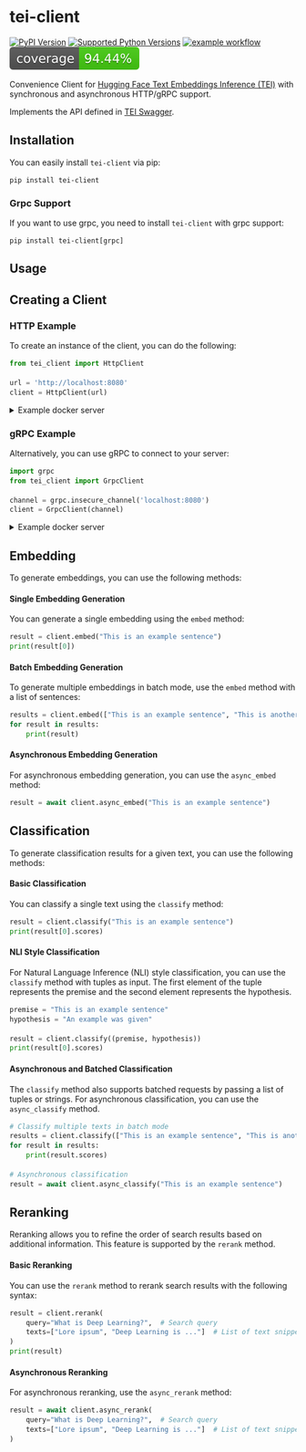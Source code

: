 # tei-client
[![PyPI Version](https://img.shields.io/pypi/v/tei-client.svg)](https://pypi.org/project/tei-client)
[![Supported Python Versions](https://img.shields.io/pypi/pyversions/tei-client.svg)](https://pypi.org/project/tei-client)
[![example workflow](https://github.com//LLukas22/tei-client/actions/workflows/CI.yml/badge.svg)](https://github.com/LLukas22/tei-client/actions)
[![coverage](https://raw.githubusercontent.com/LLukas22/tei-client/coverage/badge.svg)](https://github.com/LLukas22/tei-client/blob/coverage/coverage.xml)

Convenience Client for [Hugging Face Text Embeddings Inference (TEI)](https://github.com/huggingface/text-embeddings-inference) with synchronous and asynchronous HTTP/gRPC support.

Implements the API defined in [TEI Swagger](https://huggingface.github.io/text-embeddings-inference/).

## Installation

You can easily install `tei-client` via pip:

```shell
pip install tei-client
```

### Grpc Support
If you want to use grpc, you need to install `tei-client` with grpc support:
```shell
pip install tei-client[grpc]
```

## Usage

## Creating a Client

### HTTP Example

To create an instance of the client, you can do the following:
```python
from tei_client import HttpClient

url = 'http://localhost:8080'
client = HttpClient(url)
```
<details>
    <summary>Example docker server</summary>

```shell
docker run -p 8080:80 -v ./tei_data:/data ghcr.io/huggingface/text-embeddings-inference:cpu-latest --model-id sentence-transformers/all-MiniLM-L6-v2
```

</details>


### gRPC Example

Alternatively, you can use gRPC to connect to your server:
```python
import grpc
from tei_client import GrpcClient

channel = grpc.insecure_channel('localhost:8080')
client = GrpcClient(channel)
```
<details>
    <summary>Example docker server</summary>

```shell
docker run -p 8080:80 -v ./tei_data:/data ghcr.io/huggingface/text-embeddings-inference:cpu-latest-grpc --model-id sentence-transformers/all-MiniLM-L6-v2
```

</details>

## Embedding

To generate embeddings, you can use the following methods:

#### Single Embedding Generation

You can generate a single embedding using the `embed` method:
```python
result = client.embed("This is an example sentence")
print(result[0])
```

#### Batch Embedding Generation

To generate multiple embeddings in batch mode, use the `embed` method with a list of sentences:
```python
results = client.embed(["This is an example sentence", "This is another example sentence"])
for result in results:
    print(result)
```

#### Asynchronous Embedding Generation

For asynchronous embedding generation, you can use the `async_embed` method:
```python
result = await client.async_embed("This is an example sentence")
```

## Classification

To generate classification results for a given text, you can use the following methods:

#### Basic Classification

You can classify a single text using the `classify` method:
```python
result = client.classify("This is an example sentence")
print(result[0].scores)
```

#### NLI Style Classification

For Natural Language Inference (NLI) style classification, you can use the `classify` method with tuples as input. The first element of the tuple represents the premise and the second element represents the hypothesis.

```python
premise = "This is an example sentence"
hypothesis = "An example was given"

result = client.classify((premise, hypothesis))
print(result[0].scores)
```

#### Asynchronous and Batched Classification

The `classify` method also supports batched requests by passing a list of tuples or strings. For asynchronous classification, you can use the `async_classify` method.

```python
# Classify multiple texts in batch mode
results = client.classify(["This is an example sentence", "This is another example sentence"])
for result in results:
    print(result.scores)

# Asynchronous classification
result = await client.async_classify("This is an example sentence")
```

## Reranking

Reranking allows you to refine the order of search results based on additional information. This feature is supported by the `rerank` method.

#### Basic Reranking

You can use the `rerank` method to rerank search results with the following syntax:
```python
result = client.rerank(
    query="What is Deep Learning?",  # Search query
    texts=["Lore ipsum", "Deep Learning is ..."]  # List of text snippets
)
print(result)
```
#### Asynchronous Reranking

For asynchronous reranking, use the `async_rerank` method:
```python
result = await client.async_rerank(
    query="What is Deep Learning?",  # Search query
    texts=["Lore ipsum", "Deep Learning is ..."]  # List of text snippets
)
```
